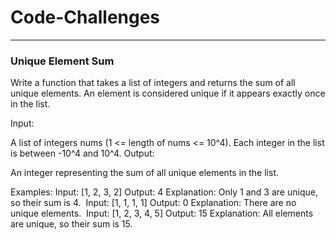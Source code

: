 # Code-Challenges
-----------
### Unique Element Sum 

Write a function that takes a list of integers and returns the sum of all unique elements. An element is considered unique if it appears exactly once in the list.

Input:

A list of integers nums (1 <= length of nums <= 10^4).
Each integer in the list is between -10^4 and 10^4.
Output:

An integer representing the sum of all unique elements in the list.
​

Examples:​
Input: [1, 2, 3, 2]
Output: 4
Explanation: Only 1 and 3 are unique, so their sum is 4.
​
Input: [1, 1, 1, 1]
Output: 0
Explanation: There are no unique elements.
​
Input: [1, 2, 3, 4, 5]
Output: 15
Explanation: All elements are unique, so their sum is 15.
